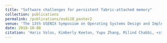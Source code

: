 ```yaml
---
title: "Software challenges for persistent fabric-attached memory"
collection: publications
permalink: /publications/osdi18_poster2
venue: 'The 13th USENIX Symposium on Operating Systems Design and Implementation (OSDI 2018)'
date: 2018-10-08
citation: 'Haris Volos, Kimberly Keeton, Yupu Zhang, Milind Chabbi, <strong>Se Kwon Lee</strong>, Mark Lillibridge, Yuvraj Patel, and Wei Zhang, <font color="blue"><strong>Poster</strong></font> at <i>the 13th USENIX Symposium on Operating Systems Design and Implementation</i> (<strong>OSDI 2018</strong>).'
---
```

